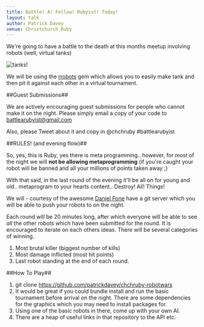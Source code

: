 ```yaml
---
title: Battle! A! Fellow! Rubyist! Today!
layout: talk
author: Patrick Davey
venue: Christchurch Ruby
---
```


We're going to have a battle to the death at this months meetup involving
robots (well, virtual tanks)

![tanks!](/images/tanks.png "Tanks")

We will be using the [rrobots](http://rubydoc.info/gems/rrobots/0.0.1/frames)
gem which allows you to easily make tank and then pit it against each other
in a virtual tournament.

##Guest Submissions##

We are actively encouraging guest submissions for people who cannot make it
on the night.  Please simply email a copy of your code to
<battlearubyist@gmail.com>

Also, please Tweet about it and copy in @chchruby #battlearubyist

##RULES! (and evening flow)##

So, yes, this is Ruby, yes there is meta programming.. however, for _most_
of the night we will **not be allowing metaprogramming** (if you're caught
your robot will be banned and all your millions of points taken away ;)

With that said, in the last round of the evening it'll be all on for
young and old.. metaprogram to your hearts content.. Destroy! All! Things!

We will - courtesy of the awesome [Daniel Fone](http://github.com/danielfone)
have a git server which you will be able to push your robots to on the night.

Each round will be 20 minutes long, after which everyone will be able to
see _all_ the other robots which have been submitted for the round.  It is
encouraged to iterate on each others ideas.  There will be several categories
of winning.

1. Most brutal killer (biggest number of kills)
2. Most damage inflicted (most hit points)
3. Last robot standing at the end of each round.

##How To Play##

1. git clone https://github.com/patrickdavey/chchruby-robotwars
2. It would be great if you could bundle install and run the basic
tournament before arrival on the night.  There are some dependencies
for the graphics which you may need to install packages for.
3. Using one of the basic robots in there, come up with your own AI.
4. There are a heap of useful links in that repository to the API etc.
